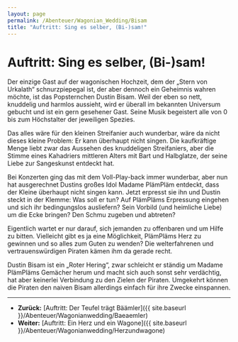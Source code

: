 ```yaml
---
layout: page
permalink: /Abenteuer/Wagonian_Wedding/Bisam
title: "Auftritt: Sing es selber, (Bi-)sam!"
---
```


# Auftritt: Sing es selber, (Bi-)sam!

Der einzige Gast auf der wagonischen Hochzeit, dem der „Stern von Urkalath“ schnurzpiepegal ist, der aber dennoch ein Geheimnis wahren möchte, ist das Popsternchen Dustin Bisam. Weil der eben so nett, knuddelig und harmlos aussieht, wird er überall im bekannten Universum gebucht und ist ein gern gesehener Gast. Seine Musik begeistert alle von 0 bis zum Höchstalter der jeweiligen Spezies.

Das alles wäre für den kleinen Streifanier auch wunderbar, wäre da nicht dieses kleine Problem: Er kann überhaupt nicht singen. Die kaufkräftige Menge liebt zwar das Aussehen des knuddeligen Streifaniers, aber die Stimme eines Kahadriers mittleren Alters mit Bart und Halbglatze, der seine Liebe zur Sangeskunst entdeckt hat.

Bei Konzerten ging das mit dem Voll-Play-back immer wunderbar, aber nun hat ausgerechnet Dustins großes Idol Madame PlämPläm entdeckt, dass der Kleine überhaupt nicht singen kann. Jetzt erpresst sie ihn und Dustin steckt in der Klemme: Was soll er tun? Auf PlämPläms Erpressung eingehen und sich ihr bedingungslos ausliefern? Sein Vorbild (und heimliche Liebe) um die Ecke bringen? Den Schmu zugeben und abtreten?

Eigentlich wartet er nur darauf, sich jemanden zu offenbaren und um Hilfe zu bitten. Vielleicht gibt es ja eine Möglichkeit, PlämPläms Herz zu gewinnen und so alles zum Guten zu wenden? Die welterfahrenen und vertrauenswürdigen Piraten kämen ihm da gerade recht.

Dustin Bisam ist ein „Roter Hering“, zwar schleicht er ständig um Madame PlämPläms Gemächer herum und macht sich auch sonst sehr verdächtig, hat aber keinerlei Verbindung zu den Zielen der Piraten. Umgekehrt können die Piraten den naiven Bisam allerdings einfach für ihre Zwecke einspannen.


***
- **Zurück:** [Auftritt: Der Teufel trägt Bäämler]({{ site.baseurl }}/Abenteuer/Wagonianwedding/Baeaemler)
- **Weiter:** [Auftritt: Ein Herz und ein Wagone]({{ site.baseurl }}/Abenteuer/Wagonianwedding/Herzundwagone)

